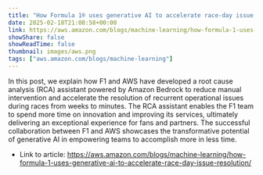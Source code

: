 ```yaml
---
title: "How Formula 1® uses generative AI to accelerate race-day issue resolution"
date: 2025-02-18T21:08:58+00:00
link: https://aws.amazon.com/blogs/machine-learning/how-formula-1-uses-generative-ai-to-accelerate-race-day-issue-resolution/
showShare: false
showReadTime: false
thumbnail: images/aws.png
tags: ["aws.amazon.com/blogs/machine-learning"]
---
```

In this post, we explain how F1 and AWS have developed a root cause analysis (RCA) assistant powered by Amazon Bedrock to reduce manual intervention and accelerate the resolution of recurrent operational issues during races from weeks to minutes. The RCA assistant enables the F1 team to spend more time on innovation and improving its services, ultimately delivering an exceptional experience for fans and partners. The successful collaboration between F1 and AWS showcases the transformative potential of generative AI in empowering teams to accomplish more in less time.

- Link to article: https://aws.amazon.com/blogs/machine-learning/how-formula-1-uses-generative-ai-to-accelerate-race-day-issue-resolution/